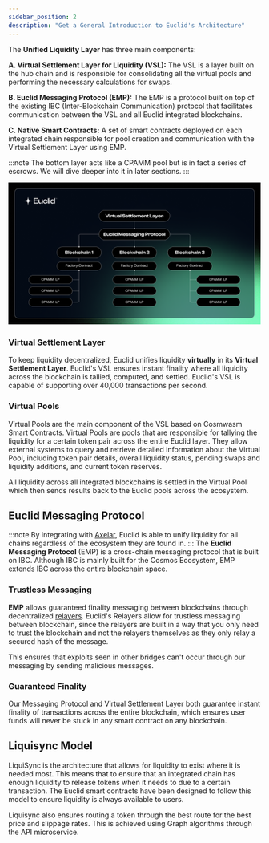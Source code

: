```yaml
---
sidebar_position: 2
description: "Get a General Introduction to Euclid's Architecture"
---
```


The **Unified Liquidity Layer** has three main components:

**A. Virtual Settlement Layer for Liquidity (VSL):** The VSL is a layer built on the hub chain and is responsible for consolidating all the virtual pools and performing the necessary calculations for swaps.

**B. Euclid Messaging Protocol (EMP):** The EMP is a protocol built on top of the existing IBC (Inter-Blockchain Communication) protocol that facilitates communication between the VSL and all Euclid integrated blockchains.

**C. Native Smart Contracts:** A set of smart contracts deployed on each integrated chain responsible for pool creation and communication with the Virtual Settlement Layer using EMP.

:::note
The bottom layer acts like a CPAMM pool but is in fact a series of escrows. We will dive deeper into it in later sections.
:::

![Euclid Architecture](../../static/img/arch-no-logo.png)

### Virtual Settlement Layer

To keep liquidity decentralized, Euclid unifies liquidity **virtually** in its **Virtual Settlement Layer**. Euclid's VSL ensures instant finality where all liquidity across the blockchain is tallied, computed, and settled. Euclid's VSL is capable of supporting over 40,000 transactions per second. 

### Virtual Pools

Virtual Pools are the main component of the VSL based on Cosmwasm Smart Contracts. Virtual Pools are pools that are responsible for tallying the liquidity for a certain token pair across the entire Euclid layer. They allow external systems to query and retrieve detailed information about the Virtual Pool, including token pair details, overall liquidity status, pending swaps and liquidity additions, and current token reserves.

All liquidity across all integrated blockchains is settled in the Virtual Pool which then sends results back to the Euclid pools across the ecosystem.

## Euclid Messaging Protocol
:::note
By integrating with [Axelar](https://www.axelar.network), Euclid is able to unify liquidity for all chains regardless of the ecosystem they are found in.
:::
The **Euclid Messaging Protocol** (EMP) is a cross-chain messaging protocol that is built on IBC. Although IBC is mainly built for the Cosmos Ecosystem, EMP extends IBC across the entire blockchain space.

### Trustless Messaging

**EMP** allows guaranteed finality messaging between blockchains through decentralized [relayers](https://tutorials.cosmos.network/academy/2-cosmos-concepts/13-relayer-intro.html). Euclid's Relayers allow for trustless messaging between blockchain, since the relayers are built in a way that you only need to trust the blockchain and not the relayers themselves as they only relay a secured hash of the message.

This ensures that exploits seen in other bridges can't occur through our messaging by sending malicious messages.

### Guaranteed Finality

Our Messaging Protocol and Virtual Settlement Layer both guarantee instant finality of transactions across the entire blockchain, which ensures user funds will never be stuck in any smart contract on any blockchain.


## Liquisync Model

LiquiSync is the architecture that allows for liquidity to exist where it is needed most. This means that to ensure that an integrated chain has enough liquidity to release tokens when it needs to due to a certain transaction. The Euclid smart contracts have been designed to follow this model to ensure liquidity is always available to users.

Liquisync also ensures routing a token through the best route for the best price and slippage rates. This is achieved using Graph algorithms through the API microservice. 



